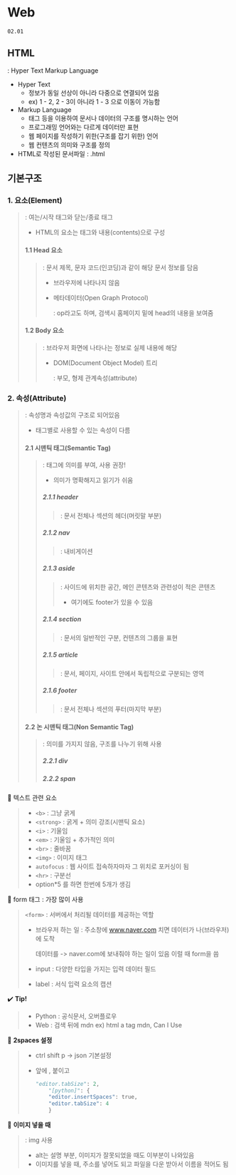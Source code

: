 # Web

``02.01``

## HTML

: Hyper Text Markup Language

- Hyper Text
  - 정보가 동일 선상이 아니라 다중으로 연결되어 있음
  - ex) 1 - 2, 2 - 3이 아니라 1 - 3 으로 이동이 가능함
- Markup Language
  - 태그 등을 이용하여 문서나 데이터의 구조를 명시하는 언어
  - 프로그래밍 언어와는 다르게 데이터만 표현
  - 웹 페이지를 작성하기 위한(구조를 잡기 위한) 언어
  - 웹 컨텐츠의 의미와 구조를 정의
- HTML로 작성된 문서파일 : .html

## 기본구조

### 1. 요소(Element)

> : 여는/시작 태그와 닫는/종료 태그
>
> - HTML의 요소는 태그와 내용(contents)으로 구성
>
> #### 1.1 Head 요소
>
> > : 문서 제목, 문자 코드(인코딩)과 같이 해당 문서 정보를 담음
> >
> > - 브라우저에 나타나지 않음
> >
> > - 메타데이터(Open Graph Protocol)
> >
> >   : op라고도 하며, 검색시 홈페이지 밑에 head의 내용을 보여줌
>
> #### 1.2 Body 요소
>
> > : 브라우저 화면에 나타나는 정보로 실제 내용에 해당
> >
> > - DOM(Document Object Model) 트리
> >
> >   : 부모, 형제 관계속성(attribute)

### 2. 속성(Attribute)

> : 속성명과 속성값의 구조로 되어있음
>
> - 태그별로 사용할 수 있는 속성이 다름
>
> #### 2.1 시맨틱 태그(Semantic Tag)
>
> > : 태그에 의미를 부여, 사용 권장!
> >
> > - 의미가 명확해지고 읽기가 쉬움
> >
> > ##### 2.1.1 header
> >
> > > : 문서 전체나 섹션의 헤더(머릿말 부분)
> >
> > ##### 2.1.2 nav
> >
> > > : 내비게이션
> >
> > ##### 2.1.3 aside
> >
> > > : 사이드에 위치한 공간, 메인 콘텐츠와 관련성이 적은 콘텐츠
> > >
> > > - 여기에도 footer가 있을 수 있음
> >
> > ##### 2.1.4 section
> >
> > > : 문서의 일반적인 구분, 컨텐츠의 그룹을 표현
> >
> > ##### 2.1.5 article
> >
> > > : 문서, 페이지, 사이트 안에서 독립적으로 구분되는 영역
> >
> > ##### 2.1.6 footer
> >
> > > : 문서 전체나 섹션의 푸터(마지막 부분)
>
> #### 2.2 논 시맨틱 태그(Non Semantic Tag)
>
> > : 의미를 가지지 않음, 구조를 나누기 위해 사용
> >
> > ##### 2.2.1 div
> >
> > ##### 2.2.2 span



:memo: 텍스트 관련 요소

> - ``<b>`` : 그냥 굵게
> - ``<strong>`` : 굵게 + 의미 강조(시맨틱 요소)
> - ``<i>`` : 기울임
> - ``<em>`` : 기울임 + 추가적인 의미
> - ``<br>`` : 줄바꿈
> - ``<img>`` : 이미지 태그
> - ``autofocus`` : 웹 사이트 접속하자마자 그 위치로 포커싱이 됨
> - ``<hr>`` : 구분선
> - option*5 를 하면 한번에 5개가 생김



:memo: form 태그 : 가장 많이 사용

> ``<form>`` : 서버에서 처리될 데이터를 제공하는 역할
>
> - 브라우저 하는 일 : 주소창에
>   www.naver.com 치면 데이터가 나(브라우저)에 도착
>
>   데이터를 -> naver.com에 보내줘야 하는 일이 있음
>   이럴 때 form을 씀
>
> - input : 다양한 타입을 가지는 입력 데이터 필드
> - label : 서식 입력 요소의 캡션



:heavy_check_mark: **Tip!**

> - Python : 공식문서, 오버플로우
> - Web : 검색 뒤에 mdn ex) html a tag mdn, Can I Use



:satellite: **2spaces 설정**

> - ctrl shift p -> json 기본설정
>
> - 앞에 , 붙이고
>
>   ```python
>   "editor.tabSize": 2,
>       "[python]": {
>       "editor.insertSpaces": true,
>       "editor.tabSize": 4
>       }
>   ```



:memo: **이미지 넣을 때**

> : img 사용
>
> - alt는 설명 부분, 이미지가 잘못되었을 때도 이부분이 나와있음
> - 이미지를 넣을 때, 주소를 넣어도 되고 파일을 다운 받아서 이름을 적어도 됨



